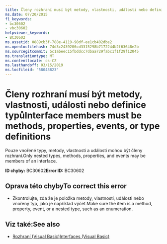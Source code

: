 ```yaml
---
title: Členy rozhraní musí být metody, vlastnosti, události nebo definice typů
ms.date: 07/20/2015
f1_keywords:
- bc30602
- vbc30602
helpviewer_keywords:
- BC30602
ms.assetid: 0889cb3f-788e-4119-98df-ee1cb402dbe2
ms.openlocfilehash: 74d3c2439206cd3315298b7172244b2f63648e2b
ms.sourcegitcommit: 5c1abeec15fbddcc7dbaa729fabc1f1f29f12045
ms.translationtype: MT
ms.contentlocale: cs-CZ
ms.lasthandoff: 03/15/2019
ms.locfileid: "58043823"
---
```

# <a name="interface-members-must-be-methods-properties-events-or-type-definitions"></a><span data-ttu-id="9c963-102">Členy rozhraní musí být metody, vlastnosti, události nebo definice typů</span><span class="sxs-lookup"><span data-stu-id="9c963-102">Interface members must be methods, properties, events, or type definitions</span></span>
<span data-ttu-id="9c963-103">Pouze vnořené typy, metody, vlastnosti a události mohou být členy rozhraní.</span><span class="sxs-lookup"><span data-stu-id="9c963-103">Only nested types, methods, properties, and events may be members of an interface.</span></span>  
  
 <span data-ttu-id="9c963-104">**ID chyby:** BC30602</span><span class="sxs-lookup"><span data-stu-id="9c963-104">**Error ID:** BC30602</span></span>  
  
## <a name="to-correct-this-error"></a><span data-ttu-id="9c963-105">Oprava této chyby</span><span class="sxs-lookup"><span data-stu-id="9c963-105">To correct this error</span></span>  
  
-   <span data-ttu-id="9c963-106">Zkontrolujte, zda že je položka metody, vlastnosti, události nebo vnořený typ, jako je například výčet.</span><span class="sxs-lookup"><span data-stu-id="9c963-106">Make sure the item is a method, property, event, or a nested type, such as an enumeration.</span></span>  
  
## <a name="see-also"></a><span data-ttu-id="9c963-107">Viz také:</span><span class="sxs-lookup"><span data-stu-id="9c963-107">See also</span></span>

- [<span data-ttu-id="9c963-108">Rozhraní (Visual Basic)</span><span class="sxs-lookup"><span data-stu-id="9c963-108">Interfaces (Visual Basic)</span></span>](~/docs/visual-basic/programming-guide/language-features/interfaces/index.md)
